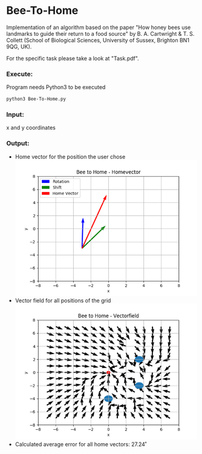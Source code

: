 # Bee-To-Home
Implementation of an algorithm based on the paper "How honey bees use landmarks to guide their return to a food source" by B. A. Cartwright & T. S. Collett (School of Biological Sciences, University of Sussex, Brighton BN1 9QG, UK).

For the specific task please take a look at "Task.pdf".

### Execute:
Program needs Python3 to be executed
```bash
python3 Bee-To-Home.py
```

### Input:
x and y coordinates

### Output:
- Home vector for the position the user chose ![Result](/Result_Vector.png)
- Vector field for all positions of the grid ![Result](/Result_Vectorfield.png)
- Calculated average error for all home vectors: 27.24˚
